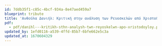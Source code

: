 ```yaml
---
id: 7ddb35f1-c85c-4bcf-934a-8e47aed459a7
blueprint: tribute
title: 'Ανθούλα Δανιήλ: Κριτική στην ανάλυση των Ρευοσκελών από Χριστοδούλου'
pdf:
  - pdf/danihl---kritikh-sthn-analysh-twn-reyoskelwn-apo-xristodoyloy.pdf
updated_by: 1efd0116-a539-4ffd-85b7-6bfe662e5c3a
updated_at: 1670604329
---
```

